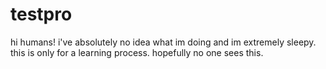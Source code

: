 # testpro

hi humans!
i've absolutely no idea what im doing and im extremely sleepy. this is only for a learning process. hopefully no one sees this.
